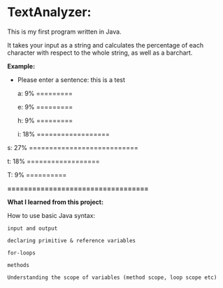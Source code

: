 # TextAnalyzer:

This is my first program written in Java.

It takes your input as a string and calculates the percentage
of each character with respect to the whole string, as well as a barchart.

**Example:**

- Please enter a sentence: this is a test
  
  a: 9%  =========

  e: 9%  =========

  h: 9%  =========

  i: 18% ==================

 s: 27% ===========================

  t: 18% ==================

  T: 9% ==========

**==================================**

**What I learned from this project:**

How to use basic Java syntax:
    
    input and output

    declaring primitive & reference variables
    
    for-loops

    methods

    Understanding the scope of variables (method scope, loop scope etc)
